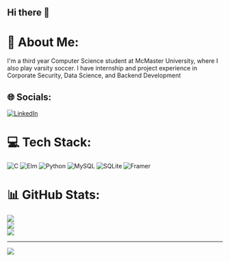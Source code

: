 ## Hi there 👋

# 💫 About Me:
I'm a third year Computer Science student at McMaster University, where I also play varsity soccer. I have internship and project experience in Corporate Security, Data Science, and Backend Development


## 🌐 Socials:
[![LinkedIn](https://img.shields.io/badge/LinkedIn-%230077B5.svg?logo=linkedin&logoColor=white)](https://linkedin.com/in/Jameel-Durhan) 

# 💻 Tech Stack:
![C](https://img.shields.io/badge/c-%2300599C.svg?style=for-the-badge&logo=c&logoColor=white) ![Elm](https://img.shields.io/badge/Elm-60B5CC?style=for-the-badge&logo=elm&logoColor=white) ![Python](https://img.shields.io/badge/python-3670A0?style=for-the-badge&logo=python&logoColor=ffdd54) ![MySQL](https://img.shields.io/badge/mysql-4479A1.svg?style=for-the-badge&logo=mysql&logoColor=white) ![SQLite](https://img.shields.io/badge/sqlite-%2307405e.svg?style=for-the-badge&logo=sqlite&logoColor=white) ![Framer](https://img.shields.io/badge/Framer-black?style=for-the-badge&logo=framer&logoColor=blue)
# 📊 GitHub Stats:
![](https://github-readme-stats.vercel.app/api?username=Jameel-Durhan&theme=dark&hide_border=false&include_all_commits=false&count_private=false)<br/>
![](https://github-readme-streak-stats.herokuapp.com/?user=Jameel-Durhan&theme=dark&hide_border=false)<br/>
![](https://github-readme-stats.vercel.app/api/top-langs/?username=Jameel-Durhan&theme=dark&hide_border=false&include_all_commits=false&count_private=false&layout=compact)

---
[![](https://visitcount.itsvg.in/api?id=Jameel-Durhan&icon=0&color=0)](https://visitcount.itsvg.in)

<!-- Proudly created with GPRM ( https://gprm.itsvg.in ) -->

